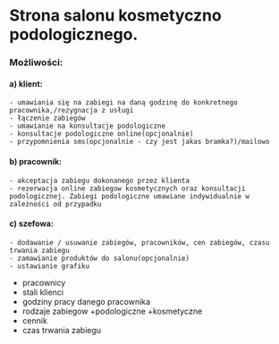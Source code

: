# Strona salonu kosmetyczno podologicznego.
 
### Możliwości:
#### a) klient:
	- umawiania się na zabiegi na daną godzinę do konkretnego pracownika,/rezygnacja z usługi
	- łączenie zabiegów
	- umawianie na konsultacje podologiczne
	- konsultacje podologiczne online(opcjonalnie)
	- przypomnienia sms(opcjonalnie - czy jest jakas bramka?)/mailowo
#### b) pracownik:
	- akceptacja zabiegu dokonanego przez klienta
 	- rezerwacja online zabiegow kosmetycznych oraz konsultacji podologicznej. Zabiegi podologiczne umawiane indywidualnie w zależności od przypadku
#### c) szefowa:
	- dodawanie / usuwanie zabiegów, pracowników, cen zabiegów, czasu trwania zabiegu 
	- zamawianie produktów do salonu(opcjonalnie)
	- ustawianie grafiku


- pracownicy
- stali klienci
- godziny pracy danego pracownika
- rodzaje zabiegow
	+podologiczne
	+kosmetyczne
- cennik
- czas trwania zabiegu
